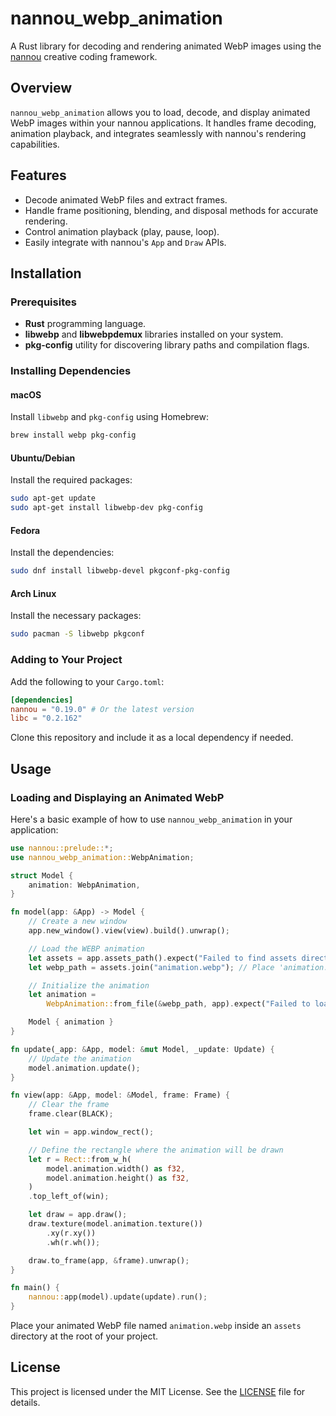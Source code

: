 # nannou_webp_animation

A Rust library for decoding and rendering animated WebP images using the [nannou](https://nannou.cc/) creative coding framework.

## Overview

`nannou_webp_animation` allows you to load, decode, and display animated WebP images within your nannou applications. It handles frame decoding, animation playback, and integrates seamlessly with nannou's rendering capabilities.

## Features

- Decode animated WebP files and extract frames.
- Handle frame positioning, blending, and disposal methods for accurate rendering.
- Control animation playback (play, pause, loop).
- Easily integrate with nannou's `App` and `Draw` APIs.

## Installation

### Prerequisites

- **Rust** programming language.
- **libwebp** and **libwebpdemux** libraries installed on your system.
- **pkg-config** utility for discovering library paths and compilation flags.

### Installing Dependencies

#### macOS

Install `libwebp` and `pkg-config` using Homebrew:

```bash
brew install webp pkg-config
```

#### Ubuntu/Debian

Install the required packages:

```bash
sudo apt-get update
sudo apt-get install libwebp-dev pkg-config
```

#### Fedora

Install the dependencies:

```bash
sudo dnf install libwebp-devel pkgconf-pkg-config
```

#### Arch Linux

Install the necessary packages:

```bash
sudo pacman -S libwebp pkgconf
```

### Adding to Your Project

Add the following to your `Cargo.toml`:

```toml
[dependencies]
nannou = "0.19.0" # Or the latest version
libc = "0.2.162"
```

Clone this repository and include it as a local dependency if needed.

## Usage

### Loading and Displaying an Animated WebP

Here's a basic example of how to use `nannou_webp_animation` in your application:

```rust
use nannou::prelude::*;
use nannou_webp_animation::WebpAnimation;

struct Model {
    animation: WebpAnimation,
}

fn model(app: &App) -> Model {
    // Create a new window
    app.new_window().view(view).build().unwrap();

    // Load the WEBP animation
    let assets = app.assets_path().expect("Failed to find assets directory");
    let webp_path = assets.join("animation.webp"); // Place 'animation.webp' in the 'assets' directory

    // Initialize the animation
    let animation =
        WebpAnimation::from_file(&webp_path, app).expect("Failed to load WEBP animation");

    Model { animation }
}

fn update(_app: &App, model: &mut Model, _update: Update) {
    // Update the animation
    model.animation.update();
}

fn view(app: &App, model: &Model, frame: Frame) {
    // Clear the frame
    frame.clear(BLACK);

    let win = app.window_rect();

    // Define the rectangle where the animation will be drawn
    let r = Rect::from_w_h(
        model.animation.width() as f32,
        model.animation.height() as f32,
    )
    .top_left_of(win);

    let draw = app.draw();
    draw.texture(model.animation.texture())
        .xy(r.xy())
        .wh(r.wh());

    draw.to_frame(app, &frame).unwrap();
}

fn main() {
    nannou::app(model).update(update).run();
}

```

Place your animated WebP file named `animation.webp` inside an `assets` directory at the root of your project.

## License

This project is licensed under the MIT License. See the [LICENSE](LICENSE) file for details.
